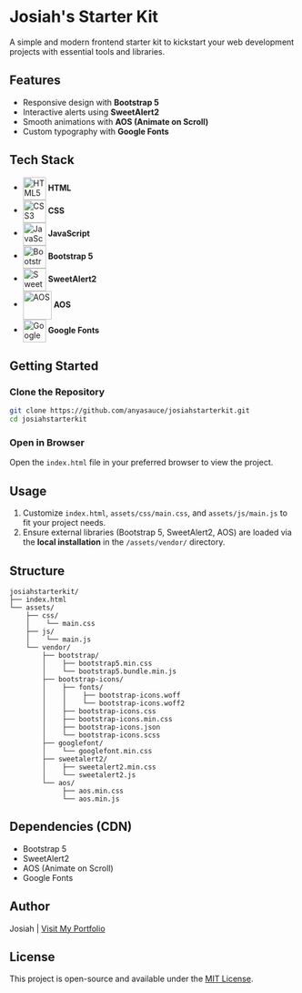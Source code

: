 # Josiah's Starter Kit

A simple and modern frontend starter kit to kickstart your web development projects with essential tools and libraries.

## Features

- Responsive design with **Bootstrap 5**
- Interactive alerts using **SweetAlert2**
- Smooth animations with **AOS (Animate on Scroll)**
- Custom typography with **Google Fonts**

## Tech Stack

- <img src="https://cdn.jsdelivr.net/gh/devicons/devicon/icons/html5/html5-original.svg" title="HTML5" width="40" height="40" style="vertical-align: middle;"/> **HTML**  
- <img src="https://cdn.jsdelivr.net/gh/devicons/devicon/icons/css3/css3-original.svg" title="CSS3" width="40" height="40" style="vertical-align: middle;"/> **CSS**  
- <img src="https://cdn.jsdelivr.net/gh/devicons/devicon/icons/javascript/javascript-original.svg" title="JavaScript" width="40" height="40" style="vertical-align: middle;"/> **JavaScript**  
- <img src="https://cdn.jsdelivr.net/gh/devicons/devicon/icons/bootstrap/bootstrap-original.svg" title="Bootstrap" width="40" height="40" style="vertical-align: middle;"/> **Bootstrap 5**  
- <img src="https://github.com/sweetalert2/sweetalert2/blob/main/assets/swal2-logo.png?raw=true" title="SweetAlert2" width="40" height="40" style="vertical-align: middle;"/> **SweetAlert2**  
- <img src="https://raw.githubusercontent.com/michalsnik/aos/master/logo/aos-logo.svg" title="AOS" width="50" height="50" style="vertical-align: middle;"/> **AOS**  
- <img src="https://img.icons8.com/color/48/000000/google-logo.png" title="Google Fonts" width="40" height="40" style="vertical-align: middle;"/> **Google Fonts**

## Getting Started

### Clone the Repository

```bash
git clone https://github.com/anyasauce/josiahstarterkit.git
cd josiahstarterkit
```

### Open in Browser

Open the `index.html` file in your preferred browser to view the project.

## Usage

1. Customize `index.html`, `assets/css/main.css`, and `assets/js/main.js` to fit your project needs.
2. Ensure external libraries (Bootstrap 5, SweetAlert2, AOS) are loaded via the **local installation** in the `/assets/vendor/` directory.

## Structure

```
josiahstarterkit/
├── index.html
└── assets/
    ├── css/
    │    └── main.css
    ├── js/
    │    └── main.js
    └── vendor/
        ├── bootstrap/
        │    ├── bootstrap5.min.css
        │    └── bootstrap5.bundle.min.js
        ├── bootstrap-icons/
        │    ├── fonts/
        │    │    ├── bootstrap-icons.woff
        │    │    └── bootstrap-icons.woff2
        │    ├── bootstrap-icons.css
        │    ├── bootstrap-icons.min.css
        │    ├── bootstrap-icons.json
        │    └── bootstrap-icons.scss
        ├── googlefont/
        │    └── googlefont.min.css
        ├── sweetalert2/
        │    ├── sweetalert2.min.css
        │    └── sweetalert2.js
        └── aos/
             ├── aos.min.css
             └── aos.min.js
```

## Dependencies (CDN)

- Bootstrap 5
- SweetAlert2
- AOS (Animate on Scroll)
- Google Fonts

## Author

Josiah | [Visit My Portfolio](https://codewithjosh.vercel.app/)

## License

This project is open-source and available under the [MIT License](LICENSE).

